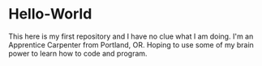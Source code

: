 # Hello-World
This here is my first repository and I have no clue what I am doing.
I'm an Apprentice Carpenter from Portland, OR. Hoping to use some of my brain power to learn how to code and program.
